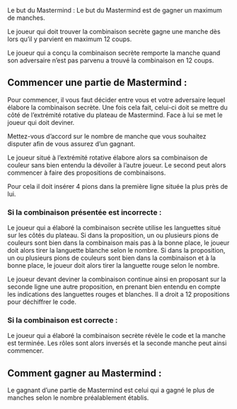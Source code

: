 Le but du Mastermind :
Le but du Mastermind est de gagner un maximum de manches.

Le joueur qui doit trouver la combinaison secrète gagne une manche dès lors qu’il y parvient en maximum 12 coups.

Le joueur qui a conçu la combinaison secrète remporte la manche quand son adversaire n’est pas parvenu a trouvé la combinaison en 12 coups.

 

## Commencer une partie de Mastermind :
Pour commencer, il vous faut décider entre vous et votre adversaire lequel élabore la combinaison secrète. Une fois cela fait, celui-ci doit se mettre du côté de l’extrémité rotative du plateau de Mastermind. Face à lui se met le joueur qui doit deviner.

Mettez-vous d’accord sur le nombre de manche que vous souhaitez disputer afin de vous assurez d’un gagnant.

Le joueur situé à l’extrémité rotative élabore alors sa combinaison de couleur sans bien entendu la dévoiler à l’autre joueur. Le second peut alors commencer à faire des propositions de combinaisons.

Pour cela il doit insérer 4 pions dans la première ligne située la plus près de lui.

### Si la combinaison présentée est incorrecte :

Le joueur qui a élaboré la combinaison secrète utilise les languettes situé sur les côtés du plateau.
Si dans la proposition, un ou plusieurs pions de couleurs sont bien dans la combinaison mais pas à la bonne place, le joueur doit alors tirer la languette blanche selon le nombre.
Si dans la proposition, un ou plusieurs pions de couleurs sont bien dans la combinaison et à la bonne place, le joueur doit alors tirer la languette rouge selon le nombre.

Le joueur devant deviner la combinaison continue ainsi en proposant sur la seconde ligne une autre proposition, en prenant bien entendu en compte les indications des languettes rouges et blanches. Il a droit a 12 propositions pour déchiffrer le code.

### Si la combinaison est correcte :

Le joueur qui a élaboré la combinaison secrète révèle le code et la manche est terminée. Les rôles sont alors inversés et la seconde manche peut ainsi commencer.

## Comment gagner au Mastermind :
Le gagnant d’une partie de Mastermind est celui qui a gagné le plus de manches selon le nombre préalablement établis.

 
